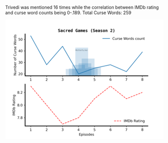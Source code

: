 Trivedi was mentioned 16 times while the correlation between IMDb rating and curse word counts being 0-.189.
Total Curse Words: 259 

![image](SacredGamesS02.png)
